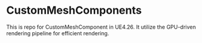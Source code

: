 # CustomMeshComponents
This is repo for CustomMeshComponent in UE4.26. It utilize the GPU-driven rendering pipeline for efficient rendering. 

